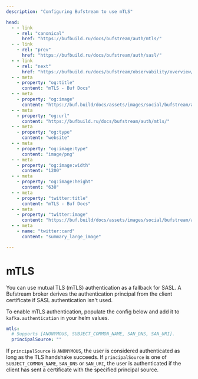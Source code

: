```yaml
---
description: "Configuring Bufstream to use mTLS"

head:
  - - link
    - rel: "canonical"
      href: "https://bufbuild.ru/docs/bufstream/auth/mtls/"
  - - link
    - rel: "prev"
      href: "https://bufbuild.ru/docs/bufstream/auth/sasl/"
  - - link
    - rel: "next"
      href: "https://bufbuild.ru/docs/bufstream/observability/overview/"
  - - meta
    - property: "og:title"
      content: "mTLS - Buf Docs"
  - - meta
    - property: "og:image"
      content: "https://buf.build/docs/assets/images/social/bufstream/auth/mtls.png"
  - - meta
    - property: "og:url"
      content: "https://bufbuild.ru/docs/bufstream/auth/mtls/"
  - - meta
    - property: "og:type"
      content: "website"
  - - meta
    - property: "og:image:type"
      content: "image/png"
  - - meta
    - property: "og:image:width"
      content: "1200"
  - - meta
    - property: "og:image:height"
      content: "630"
  - - meta
    - property: "twitter:title"
      content: "mTLS - Buf Docs"
  - - meta
    - property: "twitter:image"
      content: "https://buf.build/docs/assets/images/social/bufstream/auth/mtls.png"
  - - meta
    - name: "twitter:card"
      content: "summary_large_image"

---
```


# mTLS

You can use mutual TLS (mTLS) authentication as a fallback for SASL. A Bufstream broker derives the authentication principal from the client certificate if SASL authentication isn't used.

To enable mTLS authentication, populate the config below and add it to `kafka.authentication` in your helm values.

```yaml
mtls:
  # Supports [ANONYMOUS, SUBJECT_COMMON_NAME, SAN_DNS, SAN_URI].
  principalSource: ""
```

If `principalSource` is `ANONYMOUS`, the user is considered authenticated as long as the TLS handshake succeeds. If `principalSource` is one of `SUBJECT_COMMON_NAME`, `SAN_DNS` or `SAN_URI`, the user is authenticated if the client has sent a certificate with the specified principal source.
